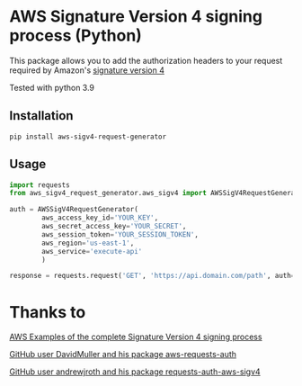 # AWS Signature Version 4 signing process (Python)

This package allows you to add the authorization headers to your request required by Amazon's 
[signature version 4](https://docs.aws.amazon.com/general/latest/gr/signature-version-4.html)

Tested with python 3.9

## Installation

```pip install aws-sigv4-request-generator```

## Usage

```python
import requests
from aws_sigv4_request_generator.aws_sigv4 import AWSSigV4RequestGenerator

auth = AWSSigV4RequestGenerator(
        aws_access_key_id='YOUR_KEY',
        aws_secret_access_key='YOUR_SECRET',
        aws_session_token='YOUR_SESSION_TOKEN',
        aws_region='us-east-1',
        aws_service='execute-api'
        )

response = requests.request('GET', 'https://api.domain.com/path', auth=auth)
```

# Thanks to
[AWS Examples of the complete Signature Version 4 signing process](https://docs.aws.amazon.com/general/latest/gr/sigv4-signed-request-examples.html)

[GitHub user DavidMuller and his package aws-requests-auth](https://github.com/andrewjroth/requests-auth-aws-sigv4)

[GitHub user andrewjroth and his package requests-auth-aws-sigv4](https://github.com/andrewjroth/requests-auth-aws-sigv4)